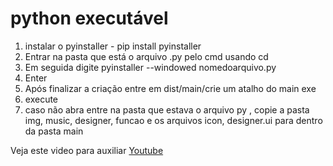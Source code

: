 # python executável
1. instalar o pyinstaller - pip install pyinstaller
2. Entrar na pasta que está o arquivo .py pelo cmd usando cd
3. Em seguida digite pyinstaller --windowed nomedoarquivo.py
4. Enter
5. Após finalizar a criação entre em dist/main/crie um atalho do main exe 
6. execute
7. caso não abra entre na pasta que estava o arquivo py , copie a pasta img, music, designer, funcao e os arquivos icon, designer.ui para dentro da pasta main 

Veja este video para auxiliar [Youtube](https://www.youtube.com/watch?v=m49ftKzge0k/)
